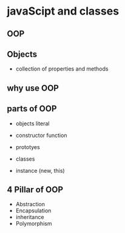 # javaScipt and classes 


## OOP


## Objects 
- collection of properties and methods


## why use OOP

## parts of OOP
- objects literal 

 - constructor function
 - prototyes 
 - classes
 - instance (new, this)


##  4 Pillar of OOP

  - Abstraction
  - Encapsulation
  - inheritance
  - Polymorphism


